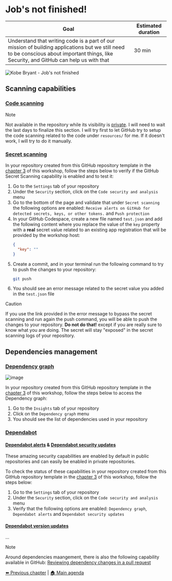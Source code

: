 # Job's not finished!

| **Goal**                                                                                                                                                                                 | **Estimated duration** |
| ---------------------------------------------------------------------------------------------------------------------------------------------------------------------------------------- | ---------------------- |
| Understand that writing code is a part of our mission of building applications but we still need to be conscious about important things, like Security, and GitHub can help us with that | 30 min                 |

![Kobe Bryant - Job's not finished](https://i.pinimg.com/originals/a4/b9/aa/a4b9aa5acd5bcd4c8c508db4bb48d5c1.jpg)

## Scanning capabilities

### [Code scanning](https://docs.github.com/en/code-security/code-scanning/introduction-to-code-scanning/about-code-scanning)

> [!NOTE]
> Not available in the repository while its visibility is [private](https://docs.github.com/en/code-security/code-scanning/introduction-to-code-scanning/about-code-scanning#about-billing-for-code-scanning). I will need to wait the last days to finalize this section.
> I will try first to let GitHub try to setup the code scanning related to the code under `resources/` for me.
> If it doesn't work, I will try to do it manually.

### [Secret scanning](https://docs.github.com/en/code-security/secret-scanning/about-secret-scanning#about-secret-scanning)

In your repository created from this GitHub repository template in the [chapter 3](./03-InitializeWorkspace.md) of this workshop, follow the steps below to verify if the GitHub Secret Scanning capability is enabled and to test it:
1. Go to the `Settings` tab of your repository
2. Under the `Security` section, click on the `Code security and analysis` menu
3. Go to the bottom of the page and validate that under `Secret scanning` the following options are enabled: `Receive alerts on GitHub for detected secrets, keys, or other tokens.` and `Push protection`
4. In your GitHub Codespace, create a new file named `test.json` and add the following content where you replace the value of the `key` property with a **real** secret value related to an existing app registration that will be provided by the workshop host:
   ```json
   {
     "key": ""
   }
   ```
5. Create a commit, and in your terminal run the following command to try to push the changes to your repository:
   ```bash
   git push
   ```
6. You should see an error message related to the secret value you added in the `test.json` file

> [!CAUTION]
> If you use the link provided in the error message to bypass the secret scanning and run again the push command, you will be able to push the changes to your repository.
> **Do not do that!** except if you are really sure to know what you are doing. The secret will stay "exposed" in the secret scanning logs of your repository.

## Dependencies management

### [Dependency graph](https://docs.github.com/en/code-security/supply-chain-security/understanding-your-software-supply-chain/about-the-dependency-graph)

![image](https://github.com/rpothin/PowerPlatform-DevEx-With-GitHub-Workshop/assets/23240245/a75c1286-3022-4cbc-8a61-befff0a3e54e)

In your repository created from this GitHub repository template in the [chapter 3](./03-InitializeWorkspace.md) of this workshop, follow the steps below to access the Dependency graph:
1. Go to the `Insights` tab of your repository
2. Click on the `Dependency graph` menu
3. You should see the list of dependencies used in your repository

### [Dependabot](https://docs.github.com/en/code-security/getting-started/dependabot-quickstart-guide)

#### [Dependabot alerts](https://docs.github.com/en/code-security/dependabot/dependabot-alerts/about-dependabot-alerts#github-dependabot-alerts-for-vulnerable-dependencies) & [Dependabot security updates](https://docs.github.com/en/code-security/dependabot/dependabot-security-updates/configuring-dependabot-security-updates)

These amazing security capabilities are enabled by default in public repositories and can easily be enabled in private repositories.

To check the status of these capabilities in your repository created from this GitHub repository template in the [chapter 3](./03-InitializeWorkspace.md) of this workshop, follow the steps below:
1. Go to the `Settings` tab of your repository
2. Under the `Security` section, click on the `Code security and analysis` menu
3. Verify that the following options are enabled: `Dependency graph`, `Dependabot alerts` and `Dependabot security updates`

#### [Dependabot version updates](https://docs.github.com/en/code-security/dependabot/dependabot-version-updates/configuring-dependabot-version-updates)

...

> [!NOTE]
> Around dependencies maangement, there is also the following capability available in GitHub: [Reviewing dependency changes in a pull request](https://docs.github.com/en/pull-requests/collaborating-with-pull-requests/reviewing-changes-in-pull-requests/reviewing-dependency-changes-in-a-pull-request)

[⬅️ Previous chapter](./06-CodeItAndShipIt.md) | [🏠 Main agenda](./README.md)
